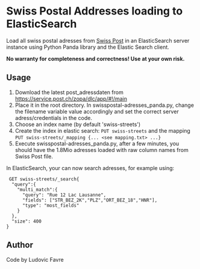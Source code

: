 # Swiss Postal Addresses loading to ElasticSearch
Load all swiss postal adresses from [Swiss Post](http://www.post.ch) in an ElasticSearch server instance using Python Panda library and the Elastic Search client.

**No warranty for completeness and correctness! Use at your own risk.**
  
## Usage
 1. Download the latest post_adressdaten from https://service.post.ch/zopa/dlc/app/#!/main
 2. Place it in the root directory. In swisspostal-adresses_panda.py, change the filename variable value accordingly and set the correct server adress/credentials in the code.
 3. Choose an index name (by default 'swiss-streets')
 4. Create the index in elastic search: `PUT swiss-streets` and the mapping `PUT swiss-streets/_mapping
{... <see mapping.txt> ...}`
 5. Execute swisspostal-adresses_panda.py, after a few minutes, you should have the 1.8Mio adresses loaded with raw column names from Swiss Post file.

In ElasticSearch, your can now search adresses, for example using:

   
     GET swiss-streets/_search{
      "query":{
        "multi_match":{
          "query": "Rue 12 Lac Lausanne",
          "fields": ["STR_BEZ_2K","PLZ","ORT_BEZ_18","HNR"],
          "type": "most_fields"
        }
      },
      "size": 400
    }


## Author
Code by Ludovic Favre 

